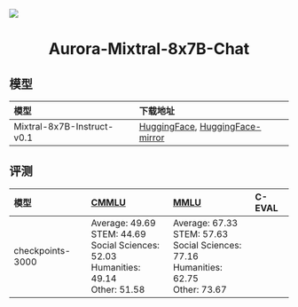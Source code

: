 ![](https://github.com/WangRongsheng/Aurora-Mixtral-8x7B-Chat/blob/main/assets/aurora.png)

<div align="center">
<h1>
  Aurora-Mixtral-8x7B-Chat
</h1>
</div>

## 模型

|模型|下载地址|
|:-|:-|
|Mixtral-8x7B-Instruct-v0.1|[HuggingFace](https://huggingface.co/mistralai/Mixtral-8x7B-Instruct-v0.1/tree/125c431e2ff41a156b9f9076f744d2f35dd6e67a), [HuggingFace-mirror](https://hf-mirror.com/mistralai/Mixtral-8x7B-Instruct-v0.1/tree/125c431e2ff41a156b9f9076f744d2f35dd6e67a)|

## 评测

|模型|[CMMLU](https://opencompass.org.cn/dataset-detail/CMMLU)|[MMLU](https://opencompass.org.cn/dataset-detail/MMLU)|C-EVAL|
|:-|:-|:-|:-|
|checkpoints-3000|Average: 49.69</br>STEM: 44.69</br>Social Sciences: 52.03</br>Humanities: 49.14</br>Other: 51.58|Average: 67.33</br>STEM: 57.63</br>Social Sciences: 77.16</br>Humanities: 62.75</br>Other: 73.67||



